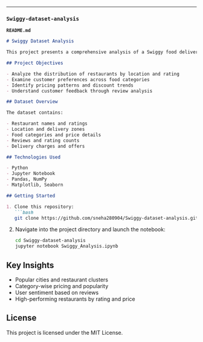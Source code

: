 ---

### `Swiggy-dataset-analysis`  
**`README.md`**
```markdown
# Swiggy Dataset Analysis

This project presents a comprehensive analysis of a Swiggy food delivery dataset using Python. It explores trends in restaurant performance, food categories, customer reviews, and pricing strategies.

## Project Objectives

- Analyze the distribution of restaurants by location and rating
- Examine customer preferences across food categories
- Identify pricing patterns and discount trends
- Understand customer feedback through review analysis

## Dataset Overview

The dataset contains:

- Restaurant names and ratings
- Location and delivery zones
- Food categories and price details
- Reviews and rating counts
- Delivery charges and offers

## Technologies Used

- Python
- Jupyter Notebook
- Pandas, NumPy
- Matplotlib, Seaborn

## Getting Started

1. Clone this repository:
   ```bash
   git clone https://github.com/sneha280904/Swiggy-dataset-analysis.git
   ```

2. Navigate into the project directory and launch the notebook:
   ```bash
   cd Swiggy-dataset-analysis
   jupyter notebook Swiggy_Analysis.ipynb
   ```

## Key Insights

- Popular cities and restaurant clusters
- Category-wise pricing and popularity
- User sentiment based on reviews
- High-performing restaurants by rating and price

## License

This project is licensed under the MIT License.
```
